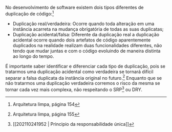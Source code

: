 No desenvolvimento de software existem dois tipos diferentes de duplicação de código:[^1]  
- Duplicação real/verdadeira: Ocorre quando toda alteração em uma instância acarreta na mudança obrigatória de todas as suas duplicatas;  
- Duplicação acidental/falsa: Diferente da duplicação real a duplicação acidental ocorre quando dois artefatos de código aparentemente duplicados na realidade realizam duas funcionalidades diferentes, não tendo que mudar juntas e com o código evoluindo de maneira distinta ao longo do tempo.  

É importante saber identificar e diferenciar cada tipo de duplicação, pois se tratarmos uma duplicação acidental como verdadeira se tornará difícil separar a falsa duplicata da instância original no futuro.[^2] Enquanto que se não tratarmos uma duplicação verdadeira corremos o risco da mesma se tornar cada vez mais complexa, não respeitando o SRP[^3] ou DRY.   

[^1]: Arquitetura limpa, página 154  
[^2]: Arquitetura limpa, página 155  
[^3]: [[202110241952 | Principio da responsabilidade única]]  

